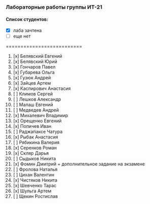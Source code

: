 ### Лабораторные работы группы ИТ-21
#### Список студентов:
* [x] лаба зачтена 
* [ ] еще нет

==========================

1. [x] Белявский Евгений
1. [x] Белявский Юрий
1. [x] Гончаров Павел
1. [x] Губарева Ольга
1. [x] Гузюк Андрей
1. [x] Зайцев Артем
1. [x] Каспирович Анастасия
1. [ ] Климов Сергей
1. [ ] Лешков Александр
1. [ ] Малаш Евгений
1. [ ] Медведев Андрей
1. [x] Михалевич Владимир
1. [x] Орещенко Евгений
1. [x] Попичев Иван
1. [ ] Раджапаксе Чатура
1. [x] Рыбак Анастасия
1. [ ] Рябикина Валерия
1. [x] Серенков Роман
1. [x] Скляр Дарья
1. [ ] Сыдыков Никита
1. [x] Фомин Дмитрий + дополнительное задание на экзамене
1. [ ] Фролова Наталья
1. [ ] Цихан Валентин
1. [x] Чистяков Никита
1. [x] Шевченко Тарас
1. [x] Шульга Артем
1. [ ] Щекин Ростислав

